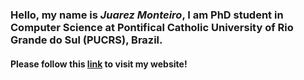 ### Hello, my name is *Juarez Monteiro*, I am PhD student in Computer Science at Pontifical Catholic University of Rio Grande do Sul (PUCRS), Brazil.

#### Please follow this [link](https://jrzmnt.github.io/) to visit my website!